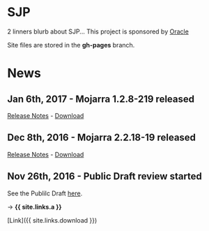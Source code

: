 # SJP

2 linners blurb about SJP...
This project is sponsored by [Oracle](http://oracle.com)

Site files are stored in the **gh-pages** branch.

# News

## Jan 6th, 2017 - Mojarra 1.2.8-219 released ##

[Release Notes](http://oracle.com) - [Download](http://oracle.com)

## Dec 8th, 2016 - Mojarra 2.2.18-19 released ##

[Release Notes](http://oracle.com) - [Download](http://oracle.com)

## Nov 26th, 2016 - Public Draft review started

See the Publilc Draft [here](http://oracle.com).

-> **{{ site.links.a }}**

[Link]({{ site.links.download }})


